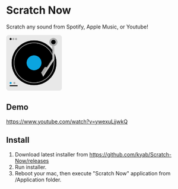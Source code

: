 # Scratch Now
Scratch any sound from Spotify, Apple Music, or Youtube!

<img src="https://github.com/kyab/Scratch-Now/blob/main/Scratch%20Now/Assets.xcassets/AppIcon.appiconset/iconfinder_2378480_dj_mixer_music_player_icon_512px-1.png?raw=true" width="150px">

## Demo
https://www.youtube.com/watch?v=ywexuLjjwkQ

## Install
1. Download latest installer from https://github.com/kyab/Scratch-Now/releases  
2. Run installer.  
3. Reboot your mac, then execute "Scratch Now" application from /Application folder.  
